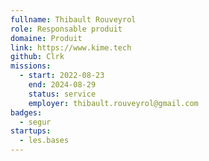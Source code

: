 ```yaml
---
fullname: Thibault Rouveyrol
role: Responsable produit
domaine: Produit
link: https://www.kime.tech
github: Clrk
missions:
  - start: 2022-08-23
    end: 2024-08-29
    status: service
    employer: thibault.rouveyrol@gmail.com
badges:
  - segur
startups:
  - les.bases
---
```



